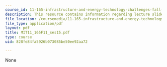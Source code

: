 ```yaml
---
course_id: 11-165-infrastructure-and-energy-technology-challenges-fall-2011
description: This resource contains information regarding lecture slides.
file_location: /coursemedia/11-165-infrastructure-and-energy-technology-challenges-fall-2011/828fe84fa5926b073085be50ee92aa72_MIT11_165F11_ses15.pdf
file_type: application/pdf
layout: pdf
title: MIT11_165F11_ses15.pdf
type: course
uid: 828fe84fa5926b073085be50ee92aa72

---
```

None